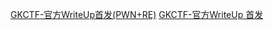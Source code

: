 [GKCTF-官方WriteUp首发(PWN+RE)](https://mp.weixin.qq.com/s/UNZH16dBSAvdPepaREm3nw)
[GKCTF-官方WriteUp 首发](https://mp.weixin.qq.com/s/hkR5eBLa4Qdh8BqAAh58Pg)
